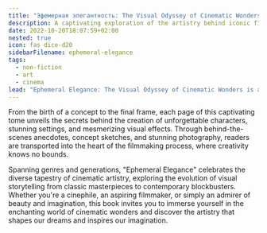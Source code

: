 ```yaml
---
title: "Эфемерная элегантность: The Visual Odyssey of Cinematic Wonders"
description: A captivating exploration of the artistry behind iconic films, offering readers a stunning glimpse into the creative process that brings movie magic to life on the screen.
date: 2022-10-20T18:07:59+02:00
nested: true
icon: fas dice-d20
sidebarFilename: ephemeral-elegance
tags:
  - non-fiction
  - art
  - cinema
lead: "Ephemeral Elegance: The Visual Odyssey of Cinematic Wonders is a breathtaking journey into the artistry and imagination behind some of cinema's most iconic films. This lavishly illustrated book delves into the intricate process of bringing movie magic to life on the screen, showcasing the brilliance of artists, designers, and visionaries who shape the visual landscape of cinema."
---
```

From the birth of a concept to the final frame, each page of this captivating tome unveils the secrets behind the creation of unforgettable characters, stunning settings, and mesmerizing visual effects. Through behind-the-scenes anecdotes, concept sketches, and stunning photography, readers are transported into the heart of the filmmaking process, where creativity knows no bounds.

Spanning genres and generations, "Ephemeral Elegance" celebrates the diverse tapestry of cinematic artistry, exploring the evolution of visual storytelling from classic masterpieces to contemporary blockbusters. Whether you're a cinephile, an aspiring filmmaker, or simply an admirer of beauty and imagination, this book invites you to immerse yourself in the enchanting world of cinematic wonders and discover the artistry that shapes our dreams and inspires our imagination.